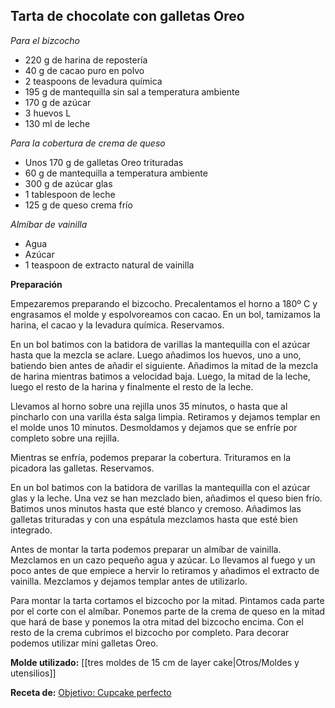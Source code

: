 ## Tarta de chocolate con galletas Oreo

*Para el bizcocho*

- 220 g de harina de repostería
- 40 g de cacao puro en polvo
- 2 teaspoons de levadura química
- 195 g de mantequilla sin sal a temperatura ambiente
- 170 g de azúcar
- 3 huevos L
- 130 ml de leche

*Para la cobertura de crema de queso*

- Unos 170 g de galletas Oreo trituradas
- 60 g de mantequilla a temperatura ambiente
- 300 g de azúcar glas
- 1 tablespoon de leche
- 125 g de queso crema frío

*Almíbar de vainilla*

- Agua
- Azúcar
- 1 teaspoon de extracto natural de vainilla

**Preparación**

Empezaremos preparando el bizcocho. Precalentamos el horno a 180º C y engrasamos el molde y espolvoreamos con cacao. En un bol, tamizamos la harina, el cacao y la levadura química. Reservamos.

En un bol batimos con la batidora de varillas la mantequilla con el azúcar hasta que la mezcla se aclare. Luego añadimos los huevos, uno a uno, batiendo bien antes de añadir el siguiente. Añadimos la mitad de la mezcla de harina mientras batimos a velocidad baja. Luego, la mitad de la leche, luego el resto de la harina y finalmente el resto de la leche.

Llevamos al horno sobre una rejilla unos 35 minutos, o hasta que al pincharlo con una varilla ésta salga limpia. Retiramos y dejamos templar en el molde unos 10 minutos. Desmoldamos y dejamos que se enfríe por completo sobre una rejilla.

Mientras se enfría, podemos preparar la cobertura. Trituramos en la picadora las galletas. Reservamos.

En un bol batimos con la batidora de varillas la mantequilla con el azúcar glas y la leche. Una vez se han mezclado bien, añadimos el queso bien frío. Batimos unos minutos hasta que esté blanco y cremoso. Añadimos las galletas trituradas y con una espátula mezclamos hasta que esté bien integrado.

Antes de montar la tarta podemos preparar un almíbar de vainilla. Mezclamos en un cazo pequeño agua y azúcar. Lo llevamos al fuego y un poco antes de que empiece a hervir lo retiramos y añadimos el extracto de vainilla. Mezclamos y dejamos templar antes de utilizarlo.

Para montar la tarta cortamos el bizcocho por la mitad. Pintamos cada parte por el corte con el almíbar. Ponemos parte de la crema de queso en la mitad que hará de base y ponemos la otra mitad del bizcocho encima. Con el resto de la crema cubrimos el bizcocho por completo. Para decorar podemos utilizar mini galletas Oreo.

**Molde utilizado:** [[tres moldes de 15 cm de layer cake|Otros/Moldes y utensilios]]

**Receta de:** [Objetivo: Cupcake perfecto](http://www.objetivocupcake.com/2012/05/oficialmente-tiro-la-toalla-operacion.html)